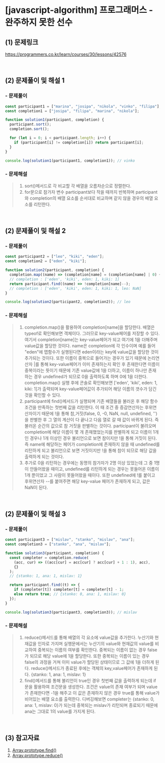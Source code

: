 # [javascript-algorithm] 프로그래머스 - 완주하지 못한 선수

## (1) 문제링크

<a href="https://programmers.co.kr/learn/courses/30/lessons/42576" target='_blank'>https://programmers.co.kr/learn/courses/30/lessons/42576</a>

<br>

## (2) 문제풀이 및 해설 1

### - 문제풀이

```javascript
const participant1 = ["marina", "josipa", "nikola", "vinko", "filipa"];
const completion1 = ["josipa", "filipa", "marina", "nikola"];

function solution1(participant, completion) {
  participant.sort();
  completion.sort();

  for (let i = 0; i < participant.length; i++) {
    if (participant[i] != completion[i]) return participant[i];
  }
}

console.log(solution1(participant1, completion1)); // vinko
```

### - 문제해설

> 1.  sort()메서드로 각 비교할 각 배열을 오름차순으로 정렬한다.<br>
> 2.  for문으로 참가자 변수 participant보다 작을 때까지 반복하며 participant와 completion의 배열 요소를 순서대로 비교하며 같지 않을 경우의 배열 요소를 리턴한다.

<br>

## (2) 문제풀이 및 해설 2

### - 문제풀이

```javascript
const participant2 = ["leo", "kiki", "eden"];
const completion2 = ["eden", "kiki"];

function solution2(participant, completion) {
  completion.map((name) => (completion[name] = (completion[name] | 0) + 1));
  // completion : ['eden', 'kiki', eden: 1, kiki: 1]
  return participant.find((name) => !completion[name]--);
  // completion : ['eden', 'kiki', eden: 1, kiki: 1, leo: NaN]
}

console.log(solution2(participant2, completion2)); // leo
```

### - 문제해설

> 1.  completion.map()을 활용하여 completion[name]을 할당한다. 배열은 typeof로 확인해보면 객체이다. 그러므로 key-value페어를 저장할 수 있다. 여기서 completion[name]는 key-value페어가 되고 여기에 1을 더해주며 value값을 할당한 것이다. name은 completion에 각 인수이며 예를 들어 "eden"에 맵함수가 실행된다면 eden이라는 key에 value값을 할당한 것이 추가되는 것이다. 또한 이름이 중복으로 들어가는 경우가 있기 때문에 논리연산자 |를 통해 key-value페어가 이미 존재하는지 확인 후 존재한다면 이름이 중복이라는 뜻이기 때문에 기존 value값에 1을 더하고, 이름이 하나만 존재하는 경우 undefined가 되므로 0을 출력하도록 하며 0에 1을 더한다. completion.map() 실행 후에 콘솔로 확인해보면 ['eden', 'kiki', eden: 1, kiki: 1]가 출력되며 key-value페어값이 추가되어 해당 이름의 갯수가 담긴 것을 확인할 수 있다.<br>
> 2.  participant에 find()메서드가 실행되며 기존 배열들을 불러온 후 해당 함수 조건을 만족하는 첫번째 값을 리턴한다. 이 때 조건 중 증감연산자는 후위연산자이기 때문에 !을 통해 참,거짓(false, 0, -0, NaN, null, undefined, '')을 판별한 후 그 열의 계산이 다 끝나고 다음 열로 갈 때 값이 바뀌게 된다. 즉 불러온 순간의 값으로 참 거짓을 판별하는 것이다. participant이 불려오며 completion에 해당 이름이 몇 개 존재했었는지를 판별하게 되고 이름이 1개인 경우나 1개 이상인 경우 불리언으로 보면 참이지만 !을 통해 거짓이 된다. 즉 name에 해당하는 페어가 completion에 존재하지 않을 때 undefined를 리턴하게 되고 불리언으로 보면 거짓이지만 !을 통해 참이 되므로 해당 값을 출력하게 되는 것이다.<br>
> 3.  추가로 0을 리턴하는 경우에는 동명의 참가자가 2명 이상 있었는데 그 중 1명이 안들어왔을 때이고, undefined를 리턴하게 되는 경우는 못들어온 이름이 1개 뿐이었고 그 사람이 못들어왔을 때이다. 또한 undefined에 !를 붙이고 후위연산자 --를 붙여주면 해당 key-value 페어가 존재하게 되고, 값은 NaN이 된다.

<br>

## (2) 문제풀이 및 해설 3

### - 문제풀이

```javascript
const participant3 = ["mislav", "stanko", "mislav", "ana"];
const completion3 = ["stanko", "ana", "mislav"];

function solution3(participant, completion) {
  const completer = completion.reduce(
    (acc, cur) => ((acc[cur] = acc[cur] ? acc[cur] + 1 : 1), acc),
    {}
  );
  // {stanko: 1, ana: 1, mislav: 1}

  return participant.find((t) => {
    if (completer[t]) completer[t] = completer[t] - 1;
    else return true; // {stanko: 0, ana: 1, mislav: 0}
  });
}

console.log(solution3(participant3, completion3)); // mislav
```

### - 문제해설

> 1.  reduce()메서드를 통해 배열의 각 요소에 value값을 추가한다. 누산기와 현재값을 인자로 가지며 실행문에서는 누산기의 value와 현재값의 value를 비교하여 중복되는 이름의 여부를 확인한다. 중복되는 이름이 없는 경우 false가 되므로 해당 value에 1을 할당한다. 또한 중복되는 이름이 있는 경우 false의 과정을 거쳐 이미 value가 할당된 상태이므로 그 값에 1을 더하게 된다. reduce()메서드가 종료된 후에는 객체의 key,value페어가 존재하게 된다. {stanko: 1, ana: 1, mislav: 1}<br>
> 2.  find()메서드를 통해 불리언이 true인 경우 첫번째 값을 출력하게 되는데 if문을 활용하여 조건문을 생성한다. 조건은 value의 존재 여부가 되며 value가 존재한다면 -1을 해주고 이 값은 존재하지 않은 경우 true를 통해 value가 비어있는 배열 요소를 출력한다. 디버깅해보면 completer는 {stanko: 0, ana: 1, mislav: 0}가 되는데 중복되는 mislav가 리턴되며 종료되기 때문에 ana는 그대로 1의 value를 가지게 된다.

<br>

## (3) 참고자료

1. <a href="https://developer.mozilla.org/ko/docs/Web/JavaScript/Reference/Global_Objects/Array/find" target='_blank'>Array.prototype.find()</a><br>
2. <a href="https://niceman.tistory.com/79" target='_blank'>Array.prototype.reduce()</a>
